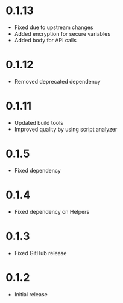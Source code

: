 # 0.1.13

- Fixed due to upstream changes
- Added encryption for secure variables
- Added body for API calls

# 0.1.12

- Removed deprecated dependency

# 0.1.11

- Updated build tools
- Improved quality by using script analyzer

# 0.1.5

- Fixed dependency

# 0.1.4

- Fixed dependency on Helpers

# 0.1.3

- Fixed GitHub release

# 0.1.2

- Initial release
